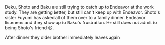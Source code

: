 Deku, Shoto and Baku are still trying to catch up to Endeavor at the work study. They are getting better, but still can't keep up with Endeavor. Shoto's sister Fuyumi has asked all of them over to a family dinner. Endeavor listenens and they show up to Baku's frustration. He still does not admit to being Shoto's friend 😆.

After dinner they older brother immediately leaves again